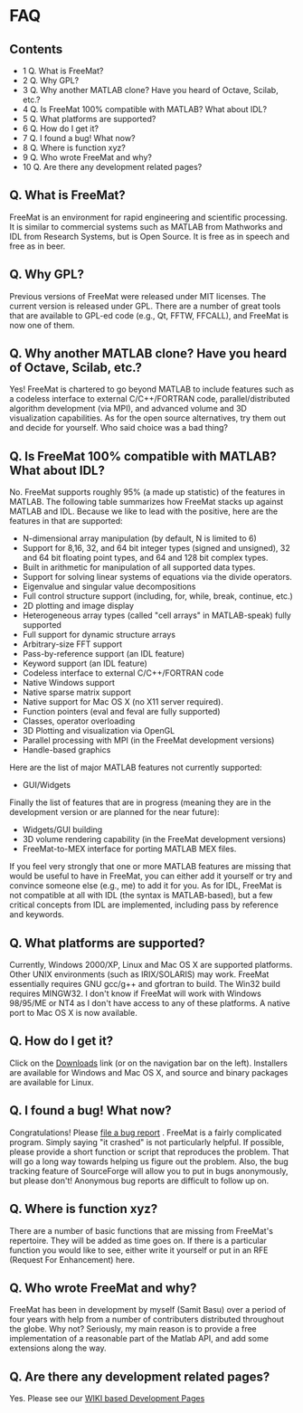 FAQ
===

Contents
--------

 * 1 Q. What is FreeMat?
 * 2 Q. Why GPL?
 * 3 Q. Why another MATLAB clone? Have you heard of Octave, Scilab, etc.?
 * 4 Q. Is FreeMat 100% compatible with MATLAB? What about IDL?
 * 5 Q. What platforms are supported?
 * 6 Q. How do I get it?
 * 7 Q. I found a bug! What now?
 * 8 Q. Where is function xyz?
 * 9 Q. Who wrote FreeMat and why?
 * 10 Q. Are there any development related pages?

Q. What is FreeMat?
-------------------
FreeMat is an environment for rapid engineering and scientific processing. It is similar to commercial systems such as MATLAB from Mathworks and IDL from Research Systems, but is Open Source. It is free as in speech and free as in beer.

Q. Why GPL?
-----------
Previous versions of FreeMat were released under MIT licenses. The current version is released under GPL. There are a number of great tools that are available to GPL-ed code (e.g., Qt, FFTW, FFCALL), and FreeMat is now one of them.

Q. Why another MATLAB clone? Have you heard of Octave, Scilab, etc.?
--------------------------------------------------------------------
Yes! FreeMat is chartered to go beyond MATLAB to include features such as a codeless interface to external C/C++/FORTRAN code, parallel/distributed algorithm development (via MPI), and advanced volume and 3D visualization capabilities. As for the open source alternatives, try them out and decide for yourself. Who said choice was a bad thing?

Q. Is FreeMat 100% compatible with MATLAB? What about IDL?
----------------------------------------------------------
No. FreeMat supports roughly 95% (a made up statistic) of the features in MATLAB. The following table summarizes how FreeMat stacks up against MATLAB and IDL. Because we like to lead with the positive, here are the features in that are supported:

 * N-dimensional array manipulation (by default, N is limited to 6)
 * Support for 8,16, 32, and 64 bit integer types (signed and unsigned), 32 and 64 bit floating point types, and 64 and 128 bit complex types.
 * Built in arithmetic for manipulation of all supported data types.
 * Support for solving linear systems of equations via the divide operators.
 * Eigenvalue and singular value decompositions
 * Full control structure support (including, for, while, break, continue, etc.)
 * 2D plotting and image display
 * Heterogeneous array types (called "cell arrays" in MATLAB-speak) fully supported
 * Full support for dynamic structure arrays
 * Arbitrary-size FFT support
 * Pass-by-reference support (an IDL feature)
 * Keyword support (an IDL feature)
 * Codeless interface to external C/C++/FORTRAN code
 * Native Windows support
 * Native sparse matrix support
 * Native support for Mac OS X (no X11 server required).
 * Function pointers (eval and feval are fully supported)
 * Classes, operator overloading
 * 3D Plotting and visualization via OpenGL
 * Parallel processing with MPI (in the FreeMat development versions)
 * Handle-based graphics 

Here are the list of major MATLAB features not currently supported:

 * GUI/Widgets 

Finally the list of features that are in progress (meaning they are in the development version or are planned for the near future):

 * Widgets/GUI building
 * 3D volume rendering capability (in the FreeMat development versions)
 * FreeMat-to-MEX interface for porting MATLAB MEX files. 


If you feel very strongly that one or more MATLAB features are missing that would be useful to have in FreeMat, you can either add it yourself or try and convince someone else (e.g., me) to add it for you. As for IDL, FreeMat is not compatible at all with IDL (the syntax is MATLAB-based), but a few critical concepts from IDL are implemented, including pass by reference and keywords.

Q. What platforms are supported?
--------------------------------
Currently, Windows 2000/XP, Linux and Mac OS X are supported platforms. Other UNIX environments (such as IRIX/SOLARIS) may work. FreeMat essentially requires GNU gcc/g++ and gfortran to build. The Win32 build requires MINGW32. I don't know if FreeMat will work with Windows 98/95/ME or NT4 as I don't have access to any of these platforms. A native port to Mac OS X is now available.

Q. How do I get it?
-------------------
Click on the [Downloads](download.html) link (or on the navigation bar on the left). Installers are available for Windows and Mac OS X, and source and binary packages are available for Linux.

Q. I found a bug! What now?
---------------------------
Congratulations! Please [file a bug report](http://sourceforge.net/tracker/?group_id=91526&atid=597446) . FreeMat is a fairly complicated program. Simply saying "it crashed" is not particularly helpful. If possible, please provide a short function or script that reproduces the problem. That will go a long way towards helping us figure out the problem. Also, the bug tracking feature of SourceForge will allow you to put in bugs anonymously, but please don't! Anonymous bug reports are difficult to follow up on.

Q. Where is function xyz?
-------------------------
There are a number of basic functions that are missing from FreeMat's repertoire. They will be added as time goes on. If there is a particular function you would like to see, either write it yourself or put in an RFE (Request For Enhancement) here.


Q. Who wrote FreeMat and why?
-----------------------------
FreeMat has been in development by myself (Samit Basu) over a period of four years with help from a number of contributers distributed throughout the globe. Why not? Seriously, my main reason is to provide a free implementation of a reasonable part of the Matlab API, and add some extensions along the way.

Q. Are there any development related pages?
-------------------------------------------
Yes. Please see our [WIKI based Development Pages](http://code.google.com/p/freemat/wiki/Development)

